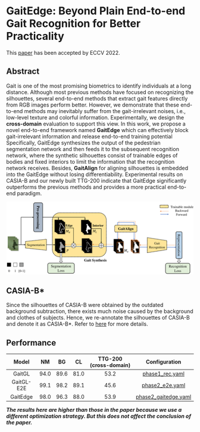 # GaitEdge: Beyond Plain End-to-end Gait Recognition for Better Practicality

This [paper](https://arxiv.org/abs/2203.03972) has been accepted by ECCV 2022.

## Abstract
Gait is one of the most promising biometrics to identify individuals at a long distance. Although most previous methods have focused on recognizing the silhouettes, several end-to-end methods that extract gait features directly from RGB images perform better. However, we demonstrate that these end-to-end methods may inevitably suffer from the gait-irrelevant noises, i.e., low-level texture and colorful information. Experimentally, we design the **cross-domain** evaluation to support this view. In this work, we propose a novel end-to-end framework named **GaitEdge** which can effectively block gait-irrelevant information and release end-to-end training potential Specifically, GaitEdge synthesizes the output of the pedestrian segmentation network and then feeds it to the subsequent recognition network, where the synthetic silhouettes consist of trainable edges of bodies and fixed interiors to limit the information that the recognition network receives. Besides, **GaitAlign** for aligning silhouettes is embedded into the GaitEdge without losing differentiability. Experimental results on CASIA-B and our newly built TTG-200 indicate that GaitEdge significantly outperforms the previous methods and provides a more practical end-to-end paradigm.

![img](../../assets/gaitedge.png)
## CASIA-B*
Since the silhouettes of CASIA-B were obtained by the outdated background subtraction, there exists much noise caused by the background and clothes of subjects. Hence, we re-annotate the
silhouettes of CASIA-B and denote it as CASIA-B*. Refer to [here](../../datasets/CASIA-B*/README.md) for more details.
## Performance
|    Model   |  NM  |  BG  |  CL  | TTG-200 (cross-domain) |                  Configuration                 |
|:----------:|:----:|:----:|:----:|:----------------------:|:----------------------------------------------:|
|   GaitGL   | 94.0 | 89.6 | 81.0 |          53.2          |      [phase1_rec.yaml](./phase1_rec.yaml)      |
| GaitGL-E2E | 99.1 | 98.2 | 89.1 |          45.6          |      [phase2_e2e.yaml](./phase2_e2e.yaml)      |
|  GaitEdge  | 98.0 | 96.3 | 88.0 |          53.9          | [phase2_gaitedge.yaml](./phase2_gaitedge.yaml) |

***The results here are higher than those in the paper because we use a different optimization strategy. But this does not affect the conclusion of the paper.***